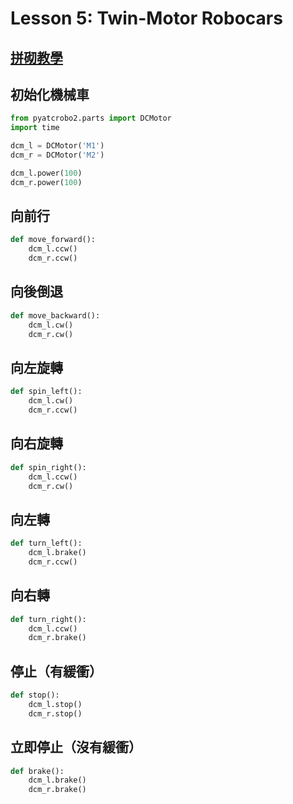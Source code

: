 # Lesson 5: Twin-Motor Robocars

## [拼砌教學](https://www.artec-kk.co.jp/school/cl/textbooks/material_en/topic_6-1/6-1_build_E.pdf)

## 初始化機械車

```python
from pyatcrobo2.parts import DCMotor
import time

dcm_l = DCMotor('M1')
dcm_r = DCMotor('M2')

dcm_l.power(100)
dcm_r.power(100)
```

## 向前行

```python
def move_forward():
    dcm_l.ccw()
    dcm_r.ccw()
```

## 向後倒退

```python
def move_backward():
    dcm_l.cw()
    dcm_r.cw()
```

## 向左旋轉

```python
def spin_left():
    dcm_l.cw()
    dcm_r.ccw()
```

## 向右旋轉

```python
def spin_right():
    dcm_l.ccw()
    dcm_r.cw()
```

## 向左轉

```python
def turn_left():
    dcm_l.brake()
    dcm_r.ccw()
```

## 向右轉

```python
def turn_right():
    dcm_l.ccw()
    dcm_r.brake()
```

## 停止（有緩衝）

```python
def stop():
    dcm_l.stop()
    dcm_r.stop()
```

## 立即停止（沒有緩衝）

```python
def brake():
    dcm_l.brake()
    dcm_r.brake()
```
